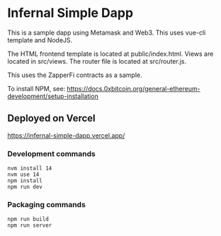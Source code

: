 # Infernal Simple Dapp 

This is a sample dapp using Metamask and Web3.  This uses vue-cli template and NodeJS.   

The HTML frontend template is located at public/index.html.   Views are located in src/views.  The router file is located at src/router.js.  

This uses the ZapperFi contracts as a sample. 

To install NPM, see:
https://docs.0xbitcoin.org/general-ethereum-development/setup-installation


## Deployed on Vercel
https://infernal-simple-dapp.vercel.app/


### Development commands
```
nvm install 14
nvm use 14
npm install
npm run dev
```

### Packaging commands
```
npm run build
npm run server
```
